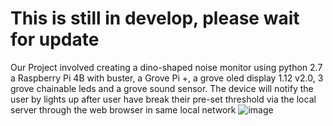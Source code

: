 # This is still in develop, please wait for update
Our Project involved creating a dino-shaped noise monitor using python 2.7 a Raspberry Pi 4B with buster, a Grove Pi +, a grove oled display 1.12 v2.0, 3 grove chainable leds and a grove sound sensor. The device will notify the user by lights up after user have break their pre-set threshold via the local server through the web browser in same local network
![image](https://github.com/BurningZilch/DK-DINO/assets/55424397/90ddda8a-0d14-4254-bc5e-5529ab850b6e)
